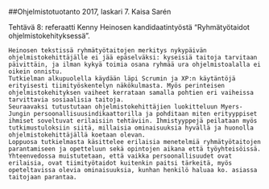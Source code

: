 
##Ohjelmistotuotanto 2017, laskari 7.					Kaisa Sarén

Tehtävä 8: referaatti Kenny Heinosen kandidaatintyöstä “Ryhmätyötaidot ohjelmistokehityksessä”.

	Heinosen tekstissä ryhmätyötaitojen merkitys nykypäivän ohjelmistokehittäjälle ei jää epäselväksi: kyseisiä taitoja tarvitaan päivittäin, ja ilman kykyä toimia osana ryhmää ura ohjelmistoalalla ei oikein onnistu.
	Tutkielman alkupuolella käydään läpi Scrumin ja XP:n käytäntöjä erityisesti tiimityöskentelyn näkökulmasta. Myös perinteisen ohjelmistokehityksen vaiheet kerrataan samalla pohtien eri vaiheissa tarvittavia sosiaalisia taitoja.
	Seuraavaksi tutustutaan ohjelmistokehittäjien luokitteluun Myers-Jungin persoonallisuusindikaattorilla ja pohditaan miten erityyppiset ihmiset soveltuvat erilaisiin tehtäviin. Ihmistyyppejä peilataan myös tutkimustuloksiin siitä, millaisia ominaisuuksia hyvällä ja huonolla ohjelmistokehittäjällä koetaan olevan.
	Loppuosa tutkielmasta käsittelee erilaisia menetelmiä ryhmätyötaitojen parantamiseen ja opetteluun sekä opintojen aikana että työyhteisöissä. Yhteenvedossa muistutetaan, että vaikka persoonallisuudet ovat erilaisia, ovat tiimityötaidot kuitenkin paitsi tärkeitä, myös opeteltavissa olevia ominaisuuksia, kunhan henkilö haluaa ko. asiassa taitojaan parantaa.
